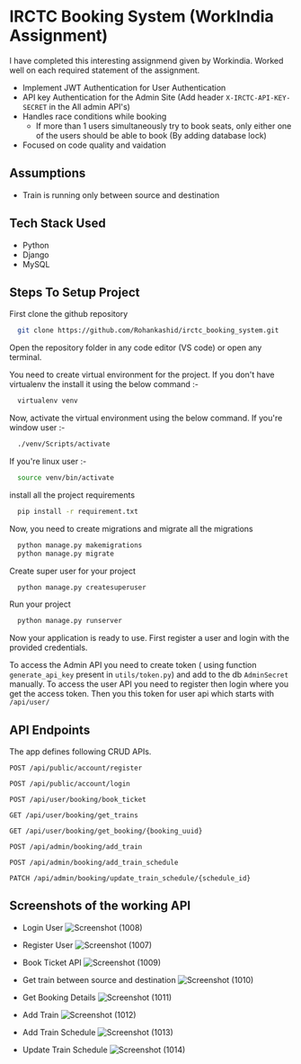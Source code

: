 # IRCTC Booking System (WorkIndia Assignment)
I have completed this interesting assignmend given by Workindia. Worked well on each required statement of the assignment.

- Implement JWT Authentication for User Authentication
- API key Authentication for the Admin Site (Add header `X-IRCTC-API-KEY-SECRET` in the All admin API's)
- Handles race conditions while booking
    - If more than 1 users simultaneously try to book seats, only either one of the users should be able to book (By adding database lock)
- Focused on code quality and vaidation

## Assumptions

- Train is running only between source and destination


## Tech Stack Used

- Python
- Django
- MySQL

## Steps To Setup Project

First clone the github repository

```bash
  git clone https://github.com/Rohankashid/irctc_booking_system.git
```

Open the repository folder in any code editor (VS code) or open any terminal.

You need to create virtual environment for the project. If you don't have virtualenv the install it using the below command :-

```bash
  virtualenv venv
```

Now, activate the virtual environment using the below command.
If you're window user :-

```bash
  ./venv/Scripts/activate
```


If you're linux user :-

```bash
  source venv/bin/activate
```

install all the project requirements

```bash
  pip install -r requirement.txt
```


Now, you need to create migrations and migrate all the migrations

```bash
  python manage.py makemigrations
  python manage.py migrate
```

Create super user for your project

```bash
  python manage.py createsuperuser
```

Run your project

```bash
  python manage.py runserver
```

Now your application is ready to use. First register a user and login with the provided credentials.

To access the Admin API you need to create token ( using function `generate_api_key` present in `utils/token.py`) and add to the db `AdminSecret` manually.
To access the user API you need to register then login where you get the access token. Then you this token for user api which starts with `/api/user/`


## API Endpoints


The app defines following CRUD APIs.

    POST /api/public/account/register
    
    POST /api/public/account/login
    
    POST /api/user/booking/book_ticket
    
    GET /api/user/booking/get_trains
    
    GET /api/user/booking/get_booking/{booking_uuid}

    POST /api/admin/booking/add_train

    POST /api/admin/booking/add_train_schedule

    PATCH /api/admin/booking/update_train_schedule/{schedule_id}


## Screenshots of the working API

- Login User
![Screenshot (1008)](https://github.com/nmastepankaj/irctc_booking_system/assets/68346633/2f775b68-4d11-4c1e-b8d3-38901d2407de)

- Register User
![Screenshot (1007)](https://github.com/nmastepankaj/irctc_booking_system/assets/68346633/40a1b32c-7dc4-4946-b8a7-089125d2ab33)

- Book Ticket API
![Screenshot (1009)](https://github.com/nmastepankaj/irctc_booking_system/assets/68346633/d5c2640a-364f-4fcf-817f-3deaad5c5cca)

- Get train between source and destination
![Screenshot (1010)](https://github.com/nmastepankaj/irctc_booking_system/assets/68346633/8494633e-2be0-405f-b073-6633163c4d36)

- Get Booking Details
![Screenshot (1011)](https://github.com/nmastepankaj/irctc_booking_system/assets/68346633/eecdf245-e9cd-4fd9-b99a-2b18850ac202)

- Add Train
![Screenshot (1012)](https://github.com/nmastepankaj/irctc_booking_system/assets/68346633/e9a8f553-7dfd-413c-a92a-0c43add39493)

- Add Train Schedule
![Screenshot (1013)](https://github.com/nmastepankaj/irctc_booking_system/assets/68346633/e7496fb5-027c-4149-b6f2-a9c5768dea2d)

- Update Train Schedule
![Screenshot (1014)](https://github.com/nmastepankaj/irctc_booking_system/assets/68346633/3adb1754-7709-4142-86ac-abb707b30d96)

